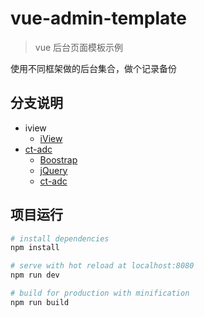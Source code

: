 # vue-admin-template

> vue 后台页面模板示例

使用不同框架做的后台集合，做个记录备份


## 分支说明

- iview
    - [iView](vue-admin-template/tree/iview)
- [ct-adc](vue-admin-template/tree/ct-adc)
    - [Boostrap](http://www.bootcss.com/)
    - [jQuery](https://jquery.com/)
    - [ct-adc](https://github.com/ct-adc)


## 项目运行

``` bash
# install dependencies
npm install

# serve with hot reload at localhost:8080
npm run dev

# build for production with minification
npm run build
```
